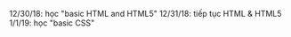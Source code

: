 12/30/18: <h>học "basic HTML and HTML5"</h>
12/31/18: tiếp tục HTML & HTML5
1/1/19: học "basic CSS"
